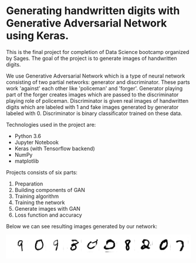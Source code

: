 # Generating handwritten digits with Generative Adversarial Network using Keras.



This is the final project for completion of Data Science bootcamp organized by Sages. The goal of the project is to generate images of handwritten digits. 

We use Generative Adversarial Network which is a type of neural network consisting of two partial networks: generator and discriminator. These parts work 'against' each other like 'policeman' and 'forger'. Generator playing part of the forger creates images which are passed to the discriminator playing role of policeman. Discriminator is given real images of handwritten digits which are labeled with 1 and fake images generated by generator labeled with 0. Discriminator is binary classificator trained on these data. 

Technologies used in the project are:
* Python 3.6
* Jupyter Notebook
* Keras (with Tensorflow backend)
* NumPy
* matplotlib



Projects consists of six parts:
1. Preparation
2. Building components of GAN
3. Training algorithm
4. Training the network
5. Generate images with GAN
6. Loss function and accuracy

Below we can see resulting images generated by our network:

![](gen_digits.png)

